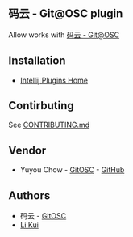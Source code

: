 ## 码云 - Git@OSC plugin

Allow works with [码云 - Git@OSC](https://git.oschina.net)

## Installation

* [Intellij Plugins Home](https://plugins.jetbrains.com/plugin/8383)

## Contirbuting

See [CONTRIBUTING.md](CONTRIBUTING.md)

## Vendor
* Yuyou Chow - [GitOSC](https://git.oschina.net/youscape) - [GitHub](https://github.com/zyuyou)

## Authors
* 码云 - [GitOSC](https://git.oschina.net/oschina/intellij-gitosc)
* [Li Kui](likui@oschina.cn)